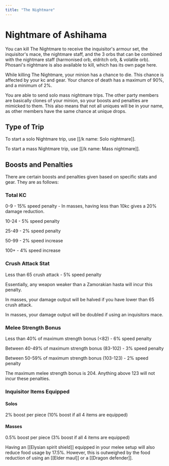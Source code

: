```yaml
---
title: "The Nightmare"
---
```


# Nightmare of Ashihama

You can kill The Nightmare to receive the inquisitor's armour set, the inquisitor's mace, the nightmare staff, and the 3 orbs that can be combined with the nightmare staff (harmonised orb, eldritch orb, & volatile orb). Phosani's nightmare is also available to kill, which has its own page here.

While killing The Nightmare, your minion has a chance to die. This chance is affected by your kc and gear. Your chance of death has a maximum of 90%, and a minimum of 2%.

You are able to send solo mass nightmare trips. The other party members are basically clones of your minion, so your boosts and penalties are mimicked to them. This also means that not all uniques will be in your name, as other members have the same chance at unique drops.

## Type of Trip

To start a solo Nightmare trip, use [[/k name\: Solo nightmare]].

To start a mass Nightmare trip, use [[/k name\: Mass nightmare]].

## Boosts and Penalties

There are certain boosts and penalties given based on specific stats and gear. They are as follows:

### Total KC

0-9 - 15% speed penalty - In masses, having less than 10kc gives a 20% damage reduction.

10-24 - 5% speed penalty

25-49 - 2% speed penalty

50-99 - 2% speed increase

100+ - 4% speed increase

### Crush Attack Stat

Less than 65 crush attack - 5% speed penalty

Essentially, any weapon weaker than a Zamorakian hasta will incur this penalty.

In masses, your damage output will be halved if you have lower than 65 crush attack.

In masses, your damage output will be doubled if using an inquisitors mace.

### Melee Strength Bonus

Less than 40% of maximum strength bonus (<82) - 6% speed penalty

Between 40-49% of maximum strength bonus (83-102) - 3% speed penalty

Between 50-59% of maximum strength bonus (103-123) - 2% speed penalty

The maximum melee strength bonus is 204. Anything above 123 will not incur these penalties.

### Inquisitor Items Equipped

#### Solos

2% boost per piece (10% boost if all 4 items are equipped)

#### Masses

0.5% boost per piece (3% boost if all 4 items are equipped)

Having an [[Elysian spirit shield]] equipped in your melee setup will also reduce food usage by 17.5%. However, this is outweighed by the food reduction of using an [[Elder maul]] or a [[Dragon defender]].
